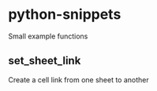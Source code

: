 # python-snippets
Small example functions

## set_sheet_link
Create a cell link from one sheet to another